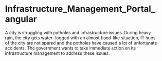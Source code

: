# Infrastructure_Management_Portal_angular
A city is struggling with potholes and infrastructure issues. During heavy rain, the city gets water- logged with an almost flood-like situation, IT hubs of the city are not spared and the potholes have caused a lot of unfortunate accidents. The government wants to take immediate action on its infrastructure management to address these issues.

